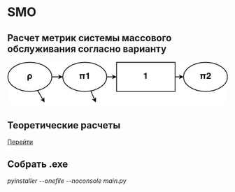 # SMO
## Расчет метрик системы массового обслуживания согласно варианту
![task pic](task.jpg)
## Теоретические расчеты
[Перейти](./Моделирование_26.docx)
## Собрать .exe
*pyinstaller --onefile --noconsole main.py*



